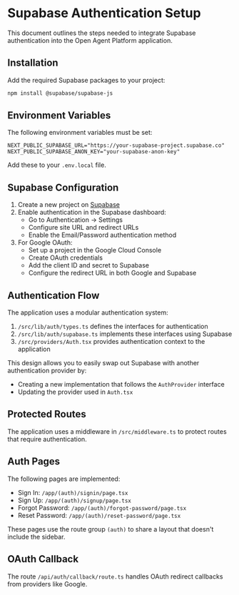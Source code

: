 # Supabase Authentication Setup

This document outlines the steps needed to integrate Supabase authentication into the Open Agent Platform application.

## Installation

Add the required Supabase packages to your project:

```bash
npm install @supabase/supabase-js
```

## Environment Variables

The following environment variables must be set:

```
NEXT_PUBLIC_SUPABASE_URL="https://your-supabase-project.supabase.co"
NEXT_PUBLIC_SUPABASE_ANON_KEY="your-supabase-anon-key"
```

Add these to your `.env.local` file.

## Supabase Configuration

1. Create a new project on [Supabase](https://supabase.com/)
2. Enable authentication in the Supabase dashboard:
   - Go to Authentication → Settings
   - Configure site URL and redirect URLs
   - Enable the Email/Password authentication method
3. For Google OAuth:
   - Set up a project in the Google Cloud Console
   - Create OAuth credentials
   - Add the client ID and secret to Supabase
   - Configure the redirect URL in both Google and Supabase

## Authentication Flow

The application uses a modular authentication system:

1. `/src/lib/auth/types.ts` defines the interfaces for authentication
2. `/src/lib/auth/supabase.ts` implements these interfaces using Supabase
3. `/src/providers/Auth.tsx` provides authentication context to the application

This design allows you to easily swap out Supabase with another authentication provider by:

- Creating a new implementation that follows the `AuthProvider` interface
- Updating the provider used in `Auth.tsx`

## Protected Routes

The application uses a middleware in `/src/middleware.ts` to protect routes that require authentication.

## Auth Pages

The following pages are implemented:

- Sign In: `/app/(auth)/signin/page.tsx`
- Sign Up: `/app/(auth)/signup/page.tsx`
- Forgot Password: `/app/(auth)/forgot-password/page.tsx`
- Reset Password: `/app/(auth)/reset-password/page.tsx`

These pages use the route group `(auth)` to share a layout that doesn't include the sidebar.

## OAuth Callback

The route `/api/auth/callback/route.ts` handles OAuth redirect callbacks from providers like Google.
